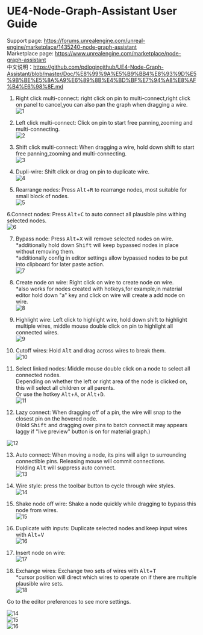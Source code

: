 # UE4-Node-Graph-Assistant User Guide

Support page: https://forums.unrealengine.com/unreal-engine/marketplace/1435240-node-graph-assistant  
Marketplace page: https://www.unrealengine.com/marketplace/node-graph-assistant  
中文说明：https://github.com/pdlogingithub/UE4-Node-Graph-Assistant/blob/master/Doc/%E8%99%9A%E5%B9%BB4%E8%93%9D%E5%9B%BE%E5%8A%A9%E6%89%8B%E4%BD%BF%E7%94%A8%E8%AF%B4%E6%98%8E.md  

1. Right click multi-connect: right click on pin to multi-connect,right click on panel to cancel,you can also pan the graph when dragging a wire.  
![1](Resource/1.4/drag_pan_multi-connect.gif)

2. Left click multi-connect: Click on pin to start free panning,zooming and multi-connecting.  
![2](Resource/1.4/click_pan_multi-connect.gif)

3. Shift click multi-connect: When dragging a wire, hold down shift to start free panning,zooming and multi-connecting.  
![3](Resource/1.4/shift_pan_multi-connect.gif)

4. Dupli-wire: Shift click or drag on pin to duplicate wire.  
![4](Resource/1.4/dupli_wire.gif)

5. Rearrange nodes: Press <kbd>Alt</kbd>+<kbd>R</kbd> to rearrange nodes, most suitable for small block of nodes.   
![5](Resource/1.4/rearrange.gif)

6.Connect nodes: Press <kbd>Alt</kbd>+<kbd>C</kbd> to auto connect all plausible pins withing selected nodes.  
![6](Resource/1.7/connectnodes.gif)  

7. Bypass node: Press <kbd>Alt</kbd>+<kbd>X</kbd> will remove selected nodes on wire.  
*additionally hold down <kbd>Shift</kbd> will keep bypassed nodes in place without removing them.  
*additionally config in editor settings allow bypassed nodes to be put into clipboard for later paste action.  
![7](Resource/1.4/bypass.gif)

8. Create node on wire: Right click on wire to create node on wire.  
*also works for nodes created with hotkeys,for example,in material editor hold down "a" key and click on wire will create a add node on wire.  
![8](Resource/1.4/insert.gif)

9. Highlight wire: Left click to highlight wire, hold down shift to highlight multiple wires, middle mouse double click on pin to highlight all connected wires.  
![9](Resource/1.4/highlight.gif)

10. Cutoff wires: Hold <kbd>Alt</kbd> and drag across wires to break them.  
![10](Resource/1.4/cutoff.gif)

11. Select linked nodes: Middle mouse double click on a node to select all connected nodes.  
Depending on whether the left or right area of the node is clicked on, this will select all children or all parents.  
Or use the hotkey <kbd>Alt</kbd>+<kbd>A</kbd>, or <kbd>Alt</kbd>+<kbd>D</kbd>.  
![11](Resource/1.4/select_linked.gif)

12. Lazy connect: When dragging off of a pin, the wire will snap to the closest pin on the hovered node.  
(Hold <kbd>Shift</kbd> and dragging over pins to batch connect.it may appears laggy if "live preview" button is on for material graph.) 
 
 ![12](Resource/1.5/lazy_connect.gif)
 
13. Auto connect: When moving a node, its pins will align to surrounding connectible pins. Releasing mouse will commit connections.  
Holding <kbd>Alt</kbd> will suppress auto connect.   
![13](Resource/1.5/auto_connect.gif)

14. Wire style: press the toolbar button to cycle through wire styles.  
![14](Resource/1.5/wire_style.gif)

15. Shake node off wire: Shake a node quickly while dragging to bypass this node from wires.  
![15](Resource/1.6/shake_node_off_wire.gif)

16. Duplicate with inputs: Duplicate selected nodes and keep input wires with <kbd>Alt</kbd>+<kbd>V</kbd>  
![16](Resource/1.6/dupli_node_with_input.gif)

17. Insert node on wire:  
![17](Resource/1.6/insert_node_on_wire.gif)

18.  Exchange wires: Exchange two sets of wires with <kbd>Alt</kbd>+<kbd>T</kbd>  
*cursor position will direct which wires to operate on if there are multiple plausible wire sets.  
![18](Resource/1.6/exchange_wires.gif)

Go to the editor preferences to see more settings.

![14](Resource/1.5/instruction_plugin.png)  
![15](Resource/1.5/instruction_keybind.png)  
![16](Resource/1.5/instruction_config.png)  

